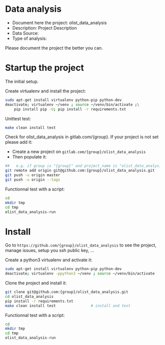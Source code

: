 # Data analysis
- Document here the project: olist_data_analysis
- Description: Project Description
- Data Source:
- Type of analysis:

Please document the project the better you can.

# Startup the project

The initial setup.

Create virtualenv and install the project:
```bash
sudo apt-get install virtualenv python-pip python-dev
deactivate; virtualenv ~/venv ; source ~/venv/bin/activate ;\
    pip install pip -U; pip install -r requirements.txt
```

Unittest test:
```bash
make clean install test
```

Check for olist_data_analysis in gitlab.com/{group}.
If your project is not set please add it:

- Create a new project on `gitlab.com/{group}/olist_data_analysis`
- Then populate it:

```bash
##   e.g. if group is "{group}" and project_name is "olist_data_analysis"
git remote add origin git@github.com:{group}/olist_data_analysis.git
git push -u origin master
git push -u origin --tags
```

Functionnal test with a script:

```bash
cd
mkdir tmp
cd tmp
olist_data_analysis-run
```

# Install

Go to `https://github.com/{group}/olist_data_analysis` to see the project, manage issues,
setup you ssh public key, ...

Create a python3 virtualenv and activate it:

```bash
sudo apt-get install virtualenv python-pip python-dev
deactivate; virtualenv -ppython3 ~/venv ; source ~/venv/bin/activate
```

Clone the project and install it:

```bash
git clone git@github.com:{group}/olist_data_analysis.git
cd olist_data_analysis
pip install -r requirements.txt
make clean install test                # install and test
```
Functionnal test with a script:

```bash
cd
mkdir tmp
cd tmp
olist_data_analysis-run
```

